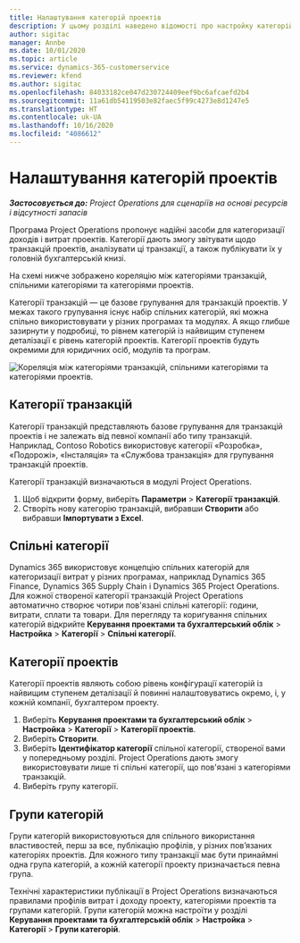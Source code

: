 ```yaml
---
title: Налаштування категорій проектів
description: У цьому розділі наведено відомості про настройку категорій проектів.
author: sigitac
manager: Annbe
ms.date: 10/01/2020
ms.topic: article
ms.service: dynamics-365-customerservice
ms.reviewer: kfend
ms.author: sigitac
ms.openlocfilehash: 84033182ce047d230724409eef9bc6afcaefd2b4
ms.sourcegitcommit: 11a61db54119503e82faec5f99c4273e8d1247e5
ms.translationtype: HT
ms.contentlocale: uk-UA
ms.lasthandoff: 10/16/2020
ms.locfileid: "4086612"
---
```

# <a name="configure-project-categories"></a>Налаштування категорій проектів

_**Застосовується до:** Project Operations для сценаріїв на основі ресурсів і відсутності запасів_

Програма Project Operations пропонує надійні засоби для категоризації доходів і витрат проектів. Категорії дають змогу звітувати щодо транзакцій проектів, аналізувати ці транзакції, а також публікувати їх у головній бухгалтерській книзі.

На схемі нижче зображено кореляцію між категоріями транзакцій, спільними категоріями та категоріями проектів. 

Категорії транзакцій — це базове групування для транзакцій проектів. У межах такого групування існує набір спільних категорій, які можна спільно використовувати у різних програмах та модулях. А якщо глибше зазирнути у подробиці, то рівнем категорій із найвищим ступенем деталізації є рівень категорій проектів. Категорії проектів будуть окремими для юридичних осіб, модулів та програм.

![Кореляція між категоріями транзакцій, спільними категоріями та категоріями проектів.](media/project-categories.png)

## <a name="transaction-categories"></a>Категорії транзакцій

Категорії транзакцій представляють базове групування для транзакцій проектів і не залежать від певної компанії або типу транзакцій. Наприклад, Contoso Robotics використовує категорії «Розробка», «Подорожі», «Інсталяція» та «Службова транзакція» для групування транзакцій проектів.

Категорії транзакцій визначаються в модулі Project Operations. 
1. Щоб відкрити форму, виберіть **Параметри** \> **Категорії транзакцій**. 
2. Створіть нову категорію транзакцій, вибравши **Створити** або вибравши **Імпортувати з Excel**.

## <a name="shared-categories"></a>Спільні категорії

Dynamics 365 використовує концепцію спільних категорій для категоризації витрат у різних програмах, наприклад Dynamics 365 Finance, Dynamics 365 Supply Chain і Dynamics 365 Project Operations. Для кожної створеної категорії транзакцій Project Operations автоматично створює чотири пов'язані спільні категорії: години, витрати, сплати та товари. Для перегляду та коригування спільних категорій відкрийте **Керування проектами та бухгалтерський облік** \> **Настройка** \> **Категорії** \> **Спільні категорії**.

## <a name="project-categories"></a>Категорії проектів

Категорії проектів являють собою рівень конфігурації категорій із найвищим ступенем деталізації й повинні налаштовуватись окремо, і, у кожній компанії, бухгалтером проекту.

1. Виберіть **Керування проектами та бухгалтерський облік** \> **Настройка** \> **Категорії** \> **Категорії проектів**.
2. Виберіть **Створити**.
3. Виберіть **Ідентифікатор категорії** спільної категорії, створеної вами у попередньому розділі. Project Operations дають змогу використовувати лише ті спільні категорії, що пов'язані з категоріями транзакцій.
4. Виберіть групу категорії.

## <a name="category-groups"></a>Групи категорій

Групи категорій використовуються для спільного використання властивостей, перш за все, публікацію профілів, у різних пов’язаних категоріях проектів. Для кожного типу транзакції має бути принаймні одна група категорій, а кожній категорії проекту призначається певна група.

Технічні характеристики публікації в Project Operations визначаються правилами профілів витрат і доходу проекту, категоріями проектів та групами категорій. Групи категорій можна настроїти у розділі **Керування проектами та бухгалтерській облік** \> **Настройка** \> **Категорії** \> **Групи категорій**.
